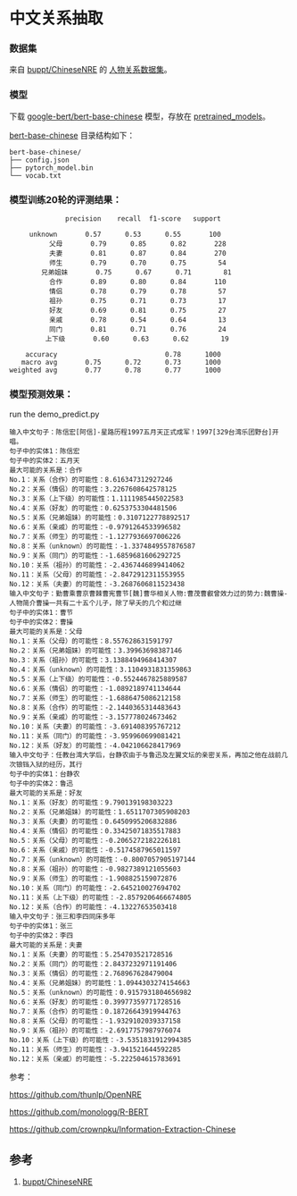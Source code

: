 # 中文关系抽取

### 数据集

来自 [buppt/ChineseNRE](https://github.com/buppt/ChineseNRE) 的 [人物关系数据集](https://github.com/buppt/ChineseNRE/raw/master/data/people-relation/train.txt)。

### 模型

下载 [google-bert/bert-base-chinese](https://huggingface.co/google-bert/bert-base-chinese) 模型，存放在 [pretrained_models](./pretrained_models/)。

[bert-base-chinese](./pretrained_models/bert-base-chinese/) 目录结构如下：

```
bert-base-chinese/
├── config.json
├── pytorch_model.bin
└── vocab.txt
```

### 模型训练20轮的评测结果：
```
              precision    recall  f1-score   support

     unknown       0.57      0.53      0.55       100
          父母       0.79      0.85      0.82       228
          夫妻       0.81      0.87      0.84       270
          师生       0.79      0.70      0.75        54
        兄弟姐妹       0.75      0.67      0.71        81
          合作       0.89      0.80      0.84       110
          情侣       0.78      0.79      0.78        57
          祖孙       0.75      0.71      0.73        17
          好友       0.69      0.81      0.75        27
          亲戚       0.78      0.54      0.64        13
          同门       0.81      0.71      0.76        24
         上下级       0.60      0.63      0.62        19

    accuracy                           0.78      1000
   macro avg       0.75      0.72      0.73      1000
weighted avg       0.77      0.78      0.77      1000
```

### 模型预测效果：

run the demo_predict.py

```
输入中文句子：陈信宏[阿信]-星路历程1997五月天正式成军！1997[329台湾乐团野台]开唱。
句子中的实体1：陈信宏
句子中的实体2：五月天
最大可能的关系是：合作
No.1：关系（合作）的可能性：8.616347312927246
No.2：关系（情侣）的可能性：3.2267608642578125
No.3：关系（上下级）的可能性：1.1111985445022583
No.4：关系（好友）的可能性：0.6253753304481506
No.5：关系（兄弟姐妹）的可能性：0.3107122778892517
No.6：关系（亲戚）的可能性：-0.9791264533996582
No.7：关系（师生）的可能性：-1.1277936697006226
No.8：关系（unknown）的可能性：-1.3374849557876587
No.9：关系（同门）的可能性：-1.6859681606292725
No.10：关系（祖孙）的可能性：-2.4367446899414062
No.11：关系（父母）的可能性：-2.8472912311553955
No.12：关系（夫妻）的可能性：-3.2687606811523438
输入中文句子：勤曹乘曹京曹棘曹宪曹节[魏]曹华相关人物:曹茂曹叡曾效力过的势力:魏曹操-人物简介曹操一共有二十五个儿子，除了早夭的几个和过继
句子中的实体1：曹节
句子中的实体2：曹操
最大可能的关系是：父母
No.1：关系（父母）的可能性：8.557628631591797
No.2：关系（兄弟姐妹）的可能性：3.39963698387146
No.3：关系（祖孙）的可能性：3.1388494968414307
No.4：关系（unknown）的可能性：3.1104931831359863
No.5：关系（上下级）的可能性：-0.5524467825889587
No.6：关系（情侣）的可能性：-1.0892189741134644
No.7：关系（师生）的可能性：-1.6886475086212158
No.8：关系（合作）的可能性：-2.1440365314483643
No.9：关系（亲戚）的可能性：-3.157778024673462
No.10：关系（夫妻）的可能性：-3.691408395767212
No.11：关系（同门）的可能性：-3.959960699081421
No.12：关系（好友）的可能性：-4.042106628417969
输入中文句子：任教台湾大学后，台静农由于与鲁迅及左翼文坛的亲密关系，再加之他在战前几次锒铛入狱的经历，其行
句子中的实体1：台静农
句子中的实体2：鲁迅
最大可能的关系是：好友
No.1：关系（好友）的可能性：9.790139198303223
No.2：关系（兄弟姐妹）的可能性：1.6511707305908203
No.3：关系（夫妻）的可能性：0.6450995206832886
No.4：关系（情侣）的可能性：0.33425071835517883
No.5：关系（父母）的可能性：-0.2065272182226181
No.6：关系（亲戚）的可能性：-0.5174587965011597
No.7：关系（unknown）的可能性：-0.8007057905197144
No.8：关系（祖孙）的可能性：-0.9827389121055603
No.9：关系（师生）的可能性：-1.908825159072876
No.10：关系（同门）的可能性：-2.645210027694702
No.11：关系（上下级）的可能性：-2.8579206466674805
No.12：关系（合作）的可能性：-4.13227653503418
输入中文句子：张三和李四同床多年
句子中的实体1：张三
句子中的实体2：李四
最大可能的关系是：夫妻
No.1：关系（夫妻）的可能性：5.254703521728516
No.2：关系（同门）的可能性：2.8437232971191406
No.3：关系（情侣）的可能性：2.768967628479004
No.4：关系（兄弟姐妹）的可能性：1.0944303274154663
No.5：关系（unknown）的可能性：0.9157931804656982
No.6：关系（好友）的可能性：0.39977359771728516
No.7：关系（合作）的可能性：0.18726643919944763
No.8：关系（父母）的可能性：-1.9329102039337158
No.9：关系（祖孙）的可能性：-2.6917757987976074
No.10：关系（上下级）的可能性：-3.5351831912994385
No.11：关系（师生）的可能性：-3.941521644592285
No.12：关系（亲戚）的可能性：-5.222504615783691
```

参考：

https://github.com/thunlp/OpenNRE

https://github.com/monologg/R-BERT

https://github.com/crownpku/Information-Extraction-Chinese

## 参考

1. [buppt/ChineseNRE](https://github.com/buppt/ChineseNRE)